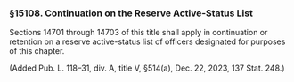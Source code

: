 ### §15108. Continuation on the Reserve Active-Status List ###

Sections 14701 through 14703 of this title shall apply in continuation or retention on a reserve active-status list of officers designated for purposes of this chapter.

(Added Pub. L. 118–31, div. A, title V, §514(a), Dec. 22, 2023, 137 Stat. 248.)